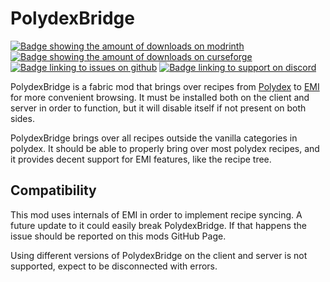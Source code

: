 # PolydexBridge
[![Badge showing the amount of downloads on modrinth](https://img.shields.io/badge/dynamic/json?color=2d2d2d&colorA=5da545&label=&suffix=%20downloads%20&query=downloads&url=https://api.modrinth.com/v2/project/cjSHexOj&style=flat&logo=modrinth&logoColor=2d2d2d)](https://modrinth.com/mod/polydex-bridge)
[![Badge showing the amount of downloads on curseforge](https://img.shields.io/badge/dynamic/json?query=value&url=https://img.shields.io/curseforge/dt/1050872.json&label=&logo=curseforge&color=2d2d2d&style=flat&labelColor=F16436&logoColor=2d2d2d&suffix=%20downloads)](https://www.curseforge.com/minecraft/mc-mods/polydex-bridge)
[![Badge linking to issues on github](https://img.shields.io/badge/dynamic/json?query=value&url=https://img.shields.io/github/issues-raw/mattidragon/polydexbridge.json&label=&logo=github&color=2d2d2d&style=flat&labelColor=6e5494&logoColor=2d2d2d&suffix=%20issues)](https://github.com/MattiDragon/PolydexBridge/issues)
[![Badge linking to support on discord](https://img.shields.io/discord/760524772189798431?label=&logo=discord&color=2d2d2d&style=flat&labelColor=5865f2&logoColor=2d2d2d)](https://discord.gg/26T5KK2PBv)

PolydexBridge is a fabric mod that brings over recipes from [Polydex](https://modrinth.com/mod/polydex) to [EMI](https://modrinth.com/mod/emi)
for more convenient browsing.
It must be installed both on the client and server in order to function, but it will disable itself if not present on both sides.

PolydexBridge brings over all recipes outside the vanilla categories in polydex.
It should be able to properly bring over most polydex recipes, and it provides decent support for EMI features,
like the recipe tree.

## Compatibility
This mod uses internals of EMI in order to implement recipe syncing.
A future update to it could easily break PolydexBridge. 
If that happens the issue should be reported on this mods GitHub Page.

Using different versions of PolydexBridge on the client and server is not supported,
expect to be disconnected with errors.